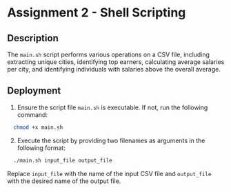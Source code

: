 
# Assignment 2 - Shell Scripting

## Description
The `main.sh` script performs various operations on a CSV file, including extracting unique cities, identifying top earners, calculating average salaries per city, and identifying individuals with salaries above the overall average.

## Deployment

1. Ensure the script file `main.sh` is executable. If not, run the following command:

```bash
  chmod +x main.sh
```

2. Execute the script by providing two filenames as arguments in the following format:



```bash
  ./main.sh input_file output_file
```

Replace `input_file` with the name of the input CSV file and `output_file` with the desired name of the output file.

